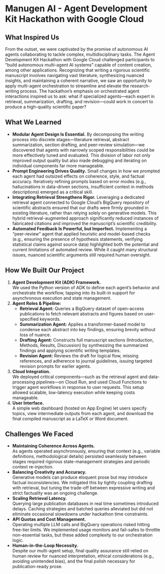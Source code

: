 # Manugen AI - Agent Development Kit Hackathon with Google Cloud

## What Inspired Us

From the outset, we were captivated by the promise of autonomous AI agents collaborating to tackle complex, multidisciplinary tasks. The Agent Development Kit Hackathon with Google Cloud challenged participants to “build autonomous multi-agent AI systems” capable of content creation, among other applications. Recognizing that writing a rigorous scientific manuscript involves navigating vast literature, synthesizing nuanced insights, and maintaining a coherent narrative, we saw an opportunity to apply multi-agent orchestration to streamline and elevate the research-writing process. The hackathon’s emphasis on orchestrated agent interactions inspired us to ask: what if specialized agents—each expert in retrieval, summarization, drafting, and revision—could work in concert to produce a high-quality scientific paper?

## What We Learned

- **Modular Agent Design Is Essential.** By decomposing the writing process into discrete stages—literature retrieval, abstract summarization, section drafting, and peer-review simulation—we discovered that agents with narrowly scoped responsibilities could be more effectively tuned and evaluated. This division of labor not only improved output quality but also made debugging and iterating on individual components far more manageable.  
- **Prompt Engineering Drives Quality.** Small changes in how we prompted each agent had outsized effects on coherence, style, and factual accuracy. Iteratively refining prompts based on error modes (e.g., hallucinations in data-driven sections, insufficient context in methods descriptions) emerged as a critical skill.  
- **Integrating Retrieval Strengthens Rigor.** Leveraging a dedicated retrieval agent connected to Google Cloud’s BigQuery repository of scientific abstracts ensured that our drafts were firmly grounded in existing literature, rather than relying solely on generative models. This hybrid retrieval-augmented approach significantly reduced instances of fabricated citations and improved the manuscript’s scientific credibility.  
- **Automated Feedback Is Powerful, but Imperfect.** Implementing a “peer-review” agent that applied heuristic and model-based checks (e.g., ensuring the presence of hypothesis statements, verifying statistical claims against source data) highlighted both the potential and current limitations of automated review. While it caught many structural issues, nuanced scientific arguments still required human oversight.

## How We Built Our Project

1. **Agent Development Kit (ADK) Framework.**  
   We used the Python version of ADK to define each agent’s behavior and orchestrate the workflow, tapping into its built-in support for asynchronous execution and state management.  
2. **Agent Roles & Pipeline:**  
   - **Retrieval Agent:** Queries a BigQuery dataset of open-access publications to fetch relevant abstracts and figures based on user-specified keywords.  
   - **Summarization Agent:** Applies a transformer-based model to condense each abstract into key findings, ensuring brevity without loss of nuance.  
   - **Drafting Agent:** Constructs full manuscript sections (Introduction, Methods, Results, Discussion) by synthesizing the summarized findings and applying scientific writing templates.  
   - **Revision Agent:** Reviews the draft for logical flow, missing references, and adherence to journal guidelines, issuing targeted revision prompts for earlier agents.  
3. **Cloud Integration.**  
   We deployed critical components—such as the retrieval agent and data-processing pipelines—on Cloud Run, and used Cloud Functions to trigger agent workflows in response to user requests. This setup allowed scalable, low-latency execution while keeping costs manageable.  
4. **User Interface.**  
   A simple web dashboard (hosted on App Engine) let users specify topics, view intermediate outputs from each agent, and download the final compiled manuscript as a LaTeX or Word document.

## Challenges We Faced

- **Maintaining Coherence Across Agents.**  
  As agents operated asynchronously, ensuring that context (e.g., variable definitions, methodological details) persisted seamlessly between stages required rigorous state-management strategies and periodic context re-injection.  
- **Balancing Creativity and Accuracy.**  
  Generative models can produce eloquent prose but may introduce factual inconsistencies. We mitigated this by tightly coupling drafting with retrieval, but tuning the trade-off between expressive writing and strict factuality was an ongoing challenge.  
- **Scaling Retrieval Latency.**  
  Querying large publication databases in real time sometimes introduced delays. Caching strategies and batched queries alleviated but did not eliminate occasional slowdowns under hackathon time constraints.  
- **API Quotas and Cost Management.**  
  Operating multiple LLM calls and BigQuery operations risked hitting free-tier limits. We implemented usage monitors and fail-safes to throttle non-essential tasks, but these added complexity to our orchestration logic.  
- **Human-in-the-Loop Necessity.**  
  Despite our multi-agent setup, final quality assurance still relied on human review for nuanced interpretation, ethical considerations (e.g., avoiding unintended bias), and the final polish necessary for publication-ready prose.
